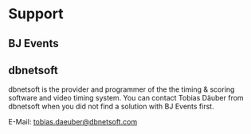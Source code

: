 # Support

## BJ Events



## dbnetsoft

dbnetsoft is the provider and programmer of the the timing & scoring software and video timing system. You can contact Tobias Däuber from dbnetsoft when you did not find a solution with BJ Events first.&#x20;

E-Mail: [tobias.daeuber@dbnetsoft.com](mailto:tobias.daeuber@dbnetsoft.com)
